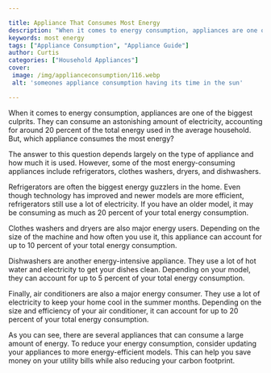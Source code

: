 ```yaml
---

title: Appliance That Consumes Most Energy
description: "When it comes to energy consumption, appliances are one of the biggest culprits. They can consume an astonishing amount of electri...read now to learn more"
keywords: most energy
tags: ["Appliance Consumption", "Appliance Guide"]
author: Curtis
categories: ["Household Appliances"]
cover: 
 image: /img/applianceconsumption/116.webp
 alt: 'someones appliance consumption having its time in the sun'

---
```


When it comes to energy consumption, appliances are one of the biggest culprits. They can consume an astonishing amount of electricity, accounting for around 20 percent of the total energy used in the average household. But, which appliance consumes the most energy?

The answer to this question depends largely on the type of appliance and how much it is used. However, some of the most energy-consuming appliances include refrigerators, clothes washers, dryers, and dishwashers.

Refrigerators are often the biggest energy guzzlers in the home. Even though technology has improved and newer models are more efficient, refrigerators still use a lot of electricity. If you have an older model, it may be consuming as much as 20 percent of your total energy consumption.

Clothes washers and dryers are also major energy users. Depending on the size of the machine and how often you use it, this appliance can account for up to 10 percent of your total energy consumption.

Dishwashers are another energy-intensive appliance. They use a lot of hot water and electricity to get your dishes clean. Depending on your model, they can account for up to 5 percent of your total energy consumption.

Finally, air conditioners are also a major energy consumer. They use a lot of electricity to keep your home cool in the summer months. Depending on the size and efficiency of your air conditioner, it can account for up to 20 percent of your total energy consumption.

As you can see, there are several appliances that can consume a large amount of energy. To reduce your energy consumption, consider updating your appliances to more energy-efficient models. This can help you save money on your utility bills while also reducing your carbon footprint.
